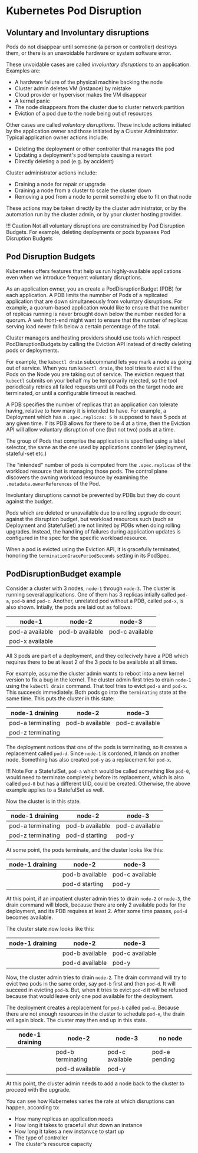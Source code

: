 # Kubernetes Pod Disruption

## Voluntary and Involuntary disruptions
Pods do not disappear until someone (a person or controller) destroys them, or there is an unavoidable hardware or system software error.

These unvoidable cases are called *involuntary disruptions* to an application. Examples are:

* A hardware failure of the physical machine backing the node
* Cluster admin deletes VM (instance) by mistake
* Cloud provider or hypervisor makes the VM disappear
* A kernel panic
* The node disappears from the cluster due to cluster network partition
* Eviction of a pod due to the node being out of resources

Other cases are called *voluntary disruptions*. These include actions initiated by the application owner and those initiated by a Cluster Administrator. Typical application owner actions include:

* Deleting the deployment or other controller that manages the pod
* Updating a deployment's pod template causing a restart
* Directly deleting a pod (e.g. by accident)

Cluster administrator actions include:

* Draining a node for repair or upgrade
* Draining a node from a cluster to scale the cluster down
* Removing a pod from a node to permit something else to fit on that node

These actions may be taken directly by the cluster administrator, or by the automation run by the cluster admin, or by your cluster hosting provider.

!!! Caution
    Not all voluntary disruptions are constrained by Pod Disruption Budgets. For example, deleting deployments or pods bypasses Pod Disruption Budgets
    
## Pod Disruption Budgets

Kubernetes offers features that help us run highly-available applications even when we introduce frequent voluntary disruptions.

As an application owner, you an create a PodDisruptionBudget (PDB) for each application. A PDB limits the numnber of Pods of a replicated application that are down simultaneously from voluntary disruptions. For example, a quorum-based application would like to ensure that the number of replicas running is never brought down below the number needed for a quorum. A web front-end might want to ensure that the number of replicas serving load never falls below a certain percentage of the total.

Cluster managers and hosting providers should use tools which respect PodDisruptionBudgets by calling the Eviction API instead of directly deleting pods or deployments.

For example, the `kubectl drain` subcommand lets you mark a node as going out of service. When you run `kubectl drain`, the tool tries to evict all the Pods on the Node you are taking out of service. The eviction request that `kubectl` submits on your behalf my be temporarily rejected, so the tool periodically retries all failed requests until all Pods on the target node are terminated, or until a configurable timeout is reached.

A PDB specifies the number of replicas that an application can tolerate having, relative to how many it is intended to have. For example, a Deployment which has a `.spec.replicas: 5` is supposed to have 5 pods at any given time. If its PDB allows for there to be 4 at a time, then the Eviction API will allow voluntary disruption of one (but not two) pods at a time.

The group of Pods that comprise the application is specified using a label selector, the same as the one used by applications controller (deployment, stateful-set etc.)

The "intended" number of pods is computed from the `.spec.replicas` of the workload resource that is managing those pods. The control plane discovers the owning workload resource by examining the `.metadata.ownerReferences` of the Pod.

Involuntary disruptions cannot be prevented by PDBs but they do count against the budget.

Pods which are deleted or unavailable due to a rolling upgrade do count against the disruption budget, but workload resources such (such as Deployment and StatefulSet) are not limited by PDBs when doing rolling upgrades. Instead, the handling of failures during application updates is configured in the spec for the specific workload resource.

When a pod is evicted using the Eviction API, it is gracefully terminated, honoring the `terminationGracePeriodSeconds` setting in its PodSpec.

## PodDisruptionBudget example
Consider a cluster with 3 nodes, `node-1` through `node-3`. The cluster is running several applications. One of them has 3 replicas intially called `pod-a`, `pod-b` and `pod-c`. Another, unrelated pod without a PDB, called `pod-x`, is also shown. Intially, the pods are laid out as follows:

| node-1          | node-2          | node-3          |
| --------------- | --------------- | --------------- |
| pod-a available | pod-b available | pod-c available |
| pod-x available |                 |                 |

All 3 pods are part of a deployment, and they collecively have a PDB which requires there to be at least 2 of the 3 pods to be available at all times.

For example, assume the cluster admin wants to reboot into a new kernel version to fix a bug in the kernel. The cluster admin first tries to drain `node-1` using the `kubectl drain` command. That tool tries to evict `pod-a` and `pod-x`. This succeeds immediately. Both pods go into the `terminating` state at the same time. This puts the cluster in this state:

| node-1 draining   | node-2          | node-3          |
| ----------------- | --------------- | --------------- |
| pod-a terminating | pod-b available | pod-c available |
| pod-z terminating |                 |                 |

The deployment notices that one of the pods is terminating, so it creates a replacement called `pod-d`. Since `node-1` is cordoned, it lands on another node. Something has also created `pod-y` as a replacement for `pod-x`.

!!! Note
        For a StatefulSet, `pod-a` which would be called something like `pod-0`, would need to terminate completely before its replacement, which is also called `pod-0` but has a different UID, could be created. Otherwise, the above example applies to a StatefulSet as well.

Now the cluster is in this state.

| node-1 draining   | node-2          | node-3          |
| ----------------- | --------------- | --------------- |
| pod-a terminating | pod-b available | pod-c available |
| pod-z terminating | pod-d starting  | pod-y           |

At some point, the pods terminate, and the cluster looks like this:


| node-1 draining | node-2          | node-3          |
| --------------- | --------------- | --------------- |
|                 | pod-b available | pod-c available |
|                 | pod-d starting  | pod-y           |

At this point, if an impatient cluster admin tries to drain `node-2` or `node-3`, the drain command will block, because there are only 2 available pods for the deployment, and its PDB requires at least 2. After some time passes, `pod-d` becomes available.

The cluster state now looks like this:

| node-1 draining | node-2          | node-3          |
| --------------- | --------------- | --------------- |
|                 | pod-b available | pod-c available |
|                 | pod-d available | pod-y           |

Now, the cluster admin tries to drain `node-2`. The drain command will try to evict two pods in the same order, say `pod-b` first and then `pod-d`. It will succeed in evicting `pod-b`. But, when it tries to evict `pod-d` it will be refused because that would leave only one pod available for the deployment.

The deployment creates a replacement for `pod-b` called `pod-e`. Because there are not enough resources in the cluster to schedule `pod-e`, the drain will again block. The cluster may then end up in this state.

| node-1 draining | node-2            | node-3          | no node       |
| --------------- | ----------------- | --------------- | ------------- |
|                 | pod-b terminating | pod-c available | pod-e pending |
|                 | pod-d available   | pod-y           |               |

At this point, the cluster admin needs to add a node back to the cluster to proceed with the upgrade.

You can see how Kubernetes varies the rate at which disruptions can happen, according to:

* How many replicas an application needs
* How long it takes to gracefull shut down an instance
* How long it takes a new instanvce to start up
* The type of controller
* The cluster's resource capacity


